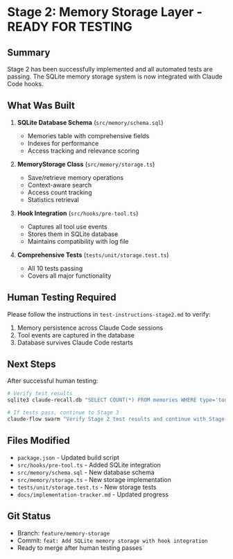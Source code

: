# Stage 2: Memory Storage Layer - READY FOR TESTING

## Summary

Stage 2 has been successfully implemented and all automated tests are passing. The SQLite memory storage system is now integrated with Claude Code hooks.

## What Was Built

1. **SQLite Database Schema** (`src/memory/schema.sql`)
   - Memories table with comprehensive fields
   - Indexes for performance
   - Access tracking and relevance scoring

2. **MemoryStorage Class** (`src/memory/storage.ts`)
   - Save/retrieve memory operations
   - Context-aware search
   - Access count tracking
   - Statistics retrieval

3. **Hook Integration** (`src/hooks/pre-tool.ts`)
   - Captures all tool use events
   - Stores them in SQLite database
   - Maintains compatibility with log file

4. **Comprehensive Tests** (`tests/unit/storage.test.ts`)
   - All 10 tests passing
   - Covers all major functionality

## Human Testing Required

Please follow the instructions in `test-instructions-stage2.md` to verify:

1. Memory persistence across Claude Code sessions
2. Tool events are captured in the database
3. Database survives Claude Code restarts

## Next Steps

After successful human testing:
```bash
# Verify test results
sqlite3 claude-recall.db "SELECT COUNT(*) FROM memories WHERE type='tool-use';"

# If tests pass, continue to Stage 3
claude-flow swarm "Verify Stage 2 test results and continue with Stage 3 of /workspaces/claude-recall/project/docs/swarm-execution-plan.md"
```

## Files Modified

- `package.json` - Updated build script
- `src/hooks/pre-tool.ts` - Added SQLite integration
- `src/memory/schema.sql` - New database schema
- `src/memory/storage.ts` - New storage implementation
- `tests/unit/storage.test.ts` - New storage tests
- `docs/implementation-tracker.md` - Updated progress

## Git Status

- Branch: `feature/memory-storage`
- Commit: `feat: Add SQLite memory storage with hook integration`
- Ready to merge after human testing passes